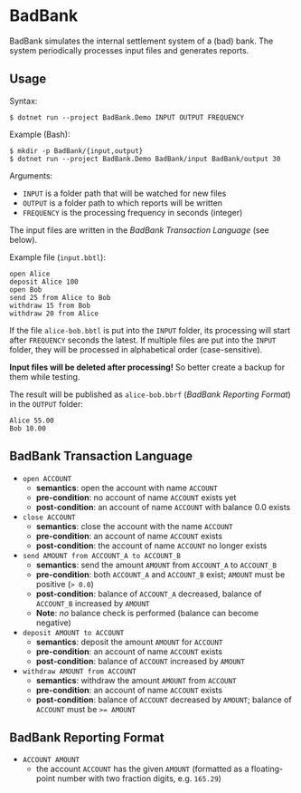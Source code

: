 # BadBank

BadBank simulates the internal settlement system of a (bad) bank. The system periodically processes input files and generates reports.

## Usage

Syntax:

    $ dotnet run --project BadBank.Demo INPUT OUTPUT FREQUENCY

Example (Bash):

    $ mkdir -p BadBank/{input,output}
    $ dotnet run --project BadBank.Demo BadBank/input BadBank/output 30

Arguments:

- `INPUT` is a folder path that will be watched for new files
- `OUTPUT` is a folder path to which reports will be written
- `FREQUENCY` is the processing frequency in seconds (integer)

The input files are written in the _BadBank Transaction Language_ (see below).

Example file (`input.bbtl`):

    open Alice
    deposit Alice 100
    open Bob
    send 25 from Alice to Bob
    withdraw 15 from Bob
    withdraw 20 from Alice

If the file `alice-bob.bbtl` is put into the `INPUT` folder, its processing will start after `FREQUENCY` seconds the latest. If multiple files are put into the `INPUT` folder, they will be processed in alphabetical order (case-sensitive).

**Input files will be deleted after processing!** So better create a backup for them while testing.

The result will be published as `alice-bob.bbrf` (_BadBank Reporting Format_) in the `OUTPUT` folder:

    Alice 55.00
    Bob 10.00

## BadBank Transaction Language

- `open ACCOUNT`
    - **semantics**: open the account with name `ACCOUNT`
    - **pre-condition**: no account of name `ACCOUNT` exists yet
    - **post-condition**: an account of name `ACCOUNT` with balance 0.0 exists
- `close ACCOUNT`
    - **semantics**: close the account with the name `ACCOUNT`
    - **pre-condition**: an account of name `ACCOUNT` exists
    - **post-condition**: the account of name `ACCOUNT` no longer exists
- `send AMOUNT from ACCOUNT_A to ACCOUNT_B`
    - **semantics**: send the amount `AMOUNT` from `ACCOUNT_A` to `ACCOUNT_B`
    - **pre-condition**: both `ACCOUNT_A` and `ACCOUNT_B` exist; `AMOUNT` must be positive (`> 0.0`)
    - **post-condition**: balance of `ACCOUNT_A` decreased, balance of `ACCOUNT_B` increased by `AMOUNT`
    - **Note**: _no_ balance check is performed (balance can become negative)
- `deposit AMOUNT to ACCOUNT`
    - **semantics**: deposit the amount `AMOUNT` for `ACCOUNT`
    - **pre-condition**: an account of name `ACCOUNT` exists
    - **post-condition**: balance of `ACCOUNT` increased by `AMOUNT`
- `withdraw AMOUNT from ACCOUNT`
    - **semantics**: withdraw the amount `AMOUNT` from `ACCOUNT`
    - **pre-condition**: an account of name `ACCOUNT` exists
    - **post-condition**: balance of `ACCOUNT` decreased by `AMOUNT`; balance of `ACCOUNT` must be `>= AMOUNT`

## BadBank Reporting Format

- `ACCOUNT AMOUNT`
    - the account `ACCOUNT` has the given `AMOUNT` (formatted as a floating-point number with two fraction digits, e.g. `165.29`)